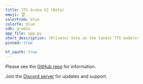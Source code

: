 ```yaml
---
title: TTS Arena V2 (Beta)
emoji: 🏆
colorFrom: blue
colorTo: blue
sdk: gradio
app_file: app.py
short_description: (Private) Vote on the latest TTS models!
pinned: true

hf_oauth: true
---
```


Please see the [GitHub repo](https://github.com/TTS-AGI/TTS-Arena-V2) for information.

Join the [Discord server](https://discord.gg/HB8fMR6GTr) for updates and support.
